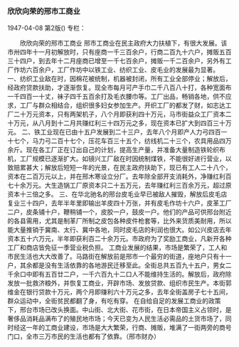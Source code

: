 ### 欣欣向荣的邢市工商业

1947-04-08
第2版()
专栏：

　　欣欣向荣的邢市工商业
    邢市工商业在民主政府大力扶植下，有很大发展。该市卅四年十一月初解放时，只有座商一千三百余户，行商二百九十六户，摊贩五百三十四户，到去年十二月座商已增至一千七百余户，摊贩一千二百余户，另外有工厂作坊六百余户，工厂作坊中以铁工业、纺织工业、皮毛业的发展最为显著。
    一、纺织工业敌在时，因棉花被统制，机器被封闭，所有工业全部停业；解放后，经政府贷款扶助，才逐渐恢复。现全市每月可产手巾二千八百八十打，各种宽面布一千四百一十丈，袜子四千五百余打及毛衣腰巾等。工厂出品，畅销各地，供不应求，工厂与群众相结合，组织很多妇女参加生产。开织工厂的都发了财，如志达工厂二十万元资本，只有两架机子，八个月即获利四十万元，马市街益众工厂资本二十万元，从八月到十二月共赚红利三十四万元之多，现在资本已扩大到四百三十万元。
    二、铁工业现在已由十五户发展到二十三户，去年八个月即产人力弓四百一十七个，马力弓二百十七个，压花车百三十五个，纺线机二十三个，农具用品四万余斤。现在各工厂正在订出自己的计划，提高生产量，并准备大量制造铁轮织布机，工厂规模已逐渐扩大。如镜兴工厂敌在时因统制煤铁，不能很好进行营业，以致赔累甚大；解放后短短一年的光景，在民主政府扶助下，现已有工人二十八个，资本在二百万元以上，并在邢木寒设立分厂。去年除全部开支消耗外，净赚红利百七十余万元。大生造锅工厂原资本只二十五万元，去年赚红利三百余万元，超过原资本十三倍之多。
    三、在华北驰名的邢台皮毛业早已被敌人摧毁，解放后皮毛店复业三十四户，去年半年里即输出羊皮四十万张，并有皮毛作坊十六户，皮革工厂二户，皮条铺十户，鞭稍铺一个，皮胶一户，鼓皮一户。他们的产品可供邢台附近的各县需用，尤其是制革厂所制之皮包各种皮件枪套等，比外来货质美耐用，所以能大量推销于冀南、太行、冀中各地，同时皮毛店的利润也很大。如公兴皮店去年资本五十六万元，半年即获利百二十余万元。市政府为了奖励工商业，凡新开各种工厂和商店皆免征一季营业税负担。
    工商业发展的结果，市场是繁荣了，工人和市民生活也大大改善了。马路街在解放前是邢市一个最穷的街道，座地户只有十一户，其余都是没有生活依靠的各地游民迁移至此。全街总共五百九十五户，男女二千余口中即有五百廿二户，一千六百九十二口人不能维持生活的。解放后，政府除发放一批救济粮外，并恢复工商业，开辟市场、发放贷款、组织市民生产。本街郭维金在银行贷款十万元，两个月即赚利六十万元之多，去年全街盖房子七十五间，群众运动中，全街贫民都翻了身，有吃有穿。
    在自给自足的发展工商业的政策下，邢台市场已改头换面。中山街、北大街、花市街，在日本帝国主义占领时，是奢侈品消耗品满布了的殖民地市场；今天已变为人民生活必需品的土货市场了，同时经这一年的工商业建设，市场是大大繁荣，行商、摊贩，堆满了一街两旁的商号门口，全市三万市民的生活也都有了依靠。（邢市财办）

